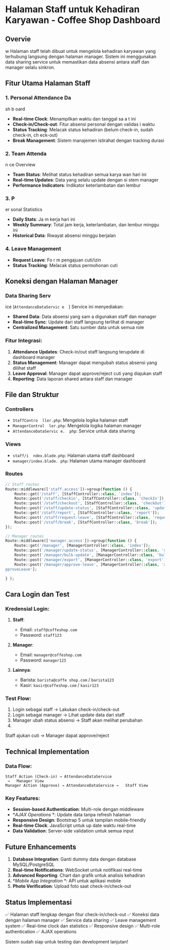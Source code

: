 # Halaman Staff untuk Kehadiran Karyawan - Coffee Shop Dashboard

## Overvie
w
Halaman staff telah dibuat untuk mengelola kehadiran karyawan yang terhubung langsung dengan halaman manager. Sistem ini menggunakan data sharing service untuk memastikan data absensi antara staff dan manager selalu sinkron.

## Fitur Utama Halaman Staff

### 1. Personal Attendance Da
sh b oard
- **Real-time Clock**: Menampilkan waktu dan tanggal sa a t ini
- **Check-in/Check-out**: Fitur absensi personal dengan validas  i waktu
- **Status Tracking**: Melacak status kehadiran (belum check-in, sudah check-in, ch  eck-out)
- **Break Management**: Sistem manajemen istirahat dengan tracking durasi

### 2. Team Attenda
n  ce Overview
- **Team Status**: Melihat status kehadiran semua karya  wan hari ini
- **Real-time Updates**: Data yang selalu update dengan si  stem manager
- **Performance Indicators**: Indikator keterlambatan dan lembur

### 3. P
er  sonal Statistics
- **Daily Stats**: Ja  m kerja hari ini
- **Weekly Summary**: Total jam kerja, keterlambatan, dan   lembur minggu ini
- **Historical Data**: Riwayat absensi minggu berjalan


###   4. Leave Management
- **Request Leave**: Fo r m pengajuan cuti/izin
- **Status Tracking**: Melacak status permohonan cuti

## Koneksi dengan Halaman Manager

### Data Sharing Serv
ice (`AttendanceDataServic
e  `)
Service ini menyediakan:
- **Shared Data**: Data absensi yang sam  a digunakan staff dan manager
- **Real-time Sync**: Update dari staff   langsung terlihat di manager
- **Centralized Management**: Satu sumber data untuk 
semua role

### Fitur Integrasi:
1. **Attendance Updates**: Check-in/out staff langsung terupdate di dashboard manager
2. **Status Management**: Manager dapat mengubah status absensi yang dilihat staff
3. **Leave Approval**: Manager dapat approve/reject cuti yang diajukan staff
4. **Reporting**: Data laporan shared antara staff dan manager

  
## File dan Struktur

### Controllers
- `StaffContro  ller.php`: Mengelola logika halaman staff
- `ManagerControl  ler.php`: Mengelola logika halaman manager
- `AttendanceDataServic
e.  php`: Service untuk data sharing

### Views
- `staff/i  ndex.blade.php`: Halaman utama staff dashboard
- `manager/index.blade.
php`: Halaman utama manager dashboard

### Routes
```php
// Staff routes
Route::middleware(['staff.access'])->group(function () {
    Route::get('/staff', [StaffController::class, 'index']);
    Route::post('/staff/checkin', [StaffController::class, 'checkIn']);
    Route::post('/staff/checkout', [StaffController::class, 'checkOut']);
    Route::post('/staff/update-status', [StaffController::class, 'updateStatus']);
    Route::get('/staff/report', [StaffController::class, 'report']);
    Route::post('/staff/request-leave', [StaffController::class, 'requestLeave']);
    Route::post('/staff/break', [StaffController::class, 'break']);
});

// Manager routes
Route::middleware(['manager.access'])->group(function () {
    Route::get('/manager', [ManagerController::class, 'index']);
    Route::post('/manager/update-status', [ManagerController::class, 'updateStatus']);
    Route::post('/manager/bulk-update', [ManagerController::class, 'bulkUpdate']);
    Route::post('/manager/export', [ManagerController::class, 'export']);
    Route::post('/manager/approve-leave', [ManagerController::class, 'a
pproveLeave'];

} );
```

## Cara Login dan Test 

### Kredensial Login:
1. **Staff**:

 
   - Email: `staff@coffeshop.com`
    - Password: `staff123`

2. **Manager**:  
   - Email: `manager@coffeshop.com`
   - Password:  `manager123`

3. **Lainnya**:
   - Barista: `barista@coffe
shop.com` / `barista123`
   - Kasir: `kasir@coffeshop.com` / `kasir123`

### Test Flow:
1. Login sebagai staff → Lakukan check-in/check-out
2. Login sebagai manager → Lihat update data dari staff
3. Manager ubah status absensi → Staff akan melihat perubahan
4.
 Staff ajukan cuti → Manager dapat approve/reject

## Technical Implementation

### Data Flow:
```
Staff Action (Check-in) → AttendanceDataService
 →   Manager View
Manager Action (Approve) → AttendanceDataService →   Staff View
```

### Key Features:
- **Session-based   Authentication**: Multi-role dengan middleware
- **AJAX Operations*  *: Update data tanpa refresh halaman
- **Responsive Design**:   Bootstrap 5 untuk tampilan mobile-friendly
- **Real-time Clock**: JavaScript untuk up
date waktu real-time
- **Data Validation**: Server-side validation untuk semua input

## Future Enhancements
1. **Database Integration**: Ganti dummy data dengan database MySQL/PostgreSQL
2. **Real-time Notifications**: WebSocket untuk notifikasi real-time
3. **Advanced Reporting**: Chart dan grafik untuk analisis kehadiran
4. **Mobile App Integration*
*: API untuk aplikasi mobile
5. **Photo Verification**: Upload foto saat check-in/check-out

## Status Implementasi
✅ Halaman staff lengkap dengan fitur check-in/check-out
✅ Koneksi data dengan halaman manager
✅ Service data sharing
✅ Leave management system
✅ Real-time clock dan statistics
✅ Responsive design
✅ Multi-role authentication
✅ AJAX operations

Sistem sudah siap untuk testing dan development lanjutan!
